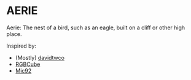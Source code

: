 # AERIE
Aerie: The nest of a bird, such as an eagle, built on a cliff or other high place.

Inspired by:
- (Mostly) [davidtwco](https://github.com/davidtwco/veritas)
- [RGBCube](https://github.com/RGBCube/NCC)
- [Mic92](https://github.com/mic92/dotfiles)
